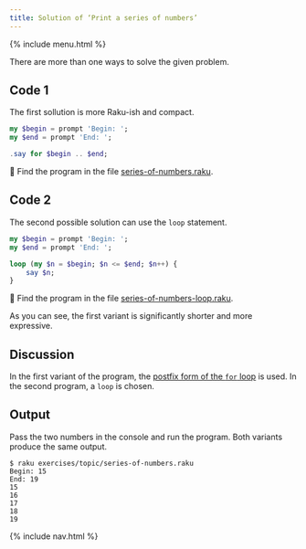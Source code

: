 ```yaml
---
title: Solution of ‘Print a series of numbers’
---
```


{% include menu.html %}

There are more than one ways to solve the given problem.

## Code 1

The first sollution is more Raku-ish and compact.

```raku
my $begin = prompt 'Begin: ';
my $end = prompt 'End: ';

.say for $begin .. $end;
```

🦋 Find the program in the file [series-of-numbers.raku](https://github.com/ash/raku-course/blob/master/exercises/topic/series-of-numbers.raku).

## Code 2

The second possible solution can use the `loop` statement.

```raku
my $begin = prompt 'Begin: ';
my $end = prompt 'End: ';

loop (my $n = $begin; $n <= $end; $n++) {
    say $n;
}
```

🦋 Find the program in the file [series-of-numbers-loop.raku](https://github.com/ash/raku-course/blob/master/exercises/topic/series-of-numbers-loop.raku).

As you can see, the first variant is significantly shorter and more expressive.

## Discussion

In the first variant of the program, the [postfix form of the `for` loop](/raku-course/essentials/topic/postfix-for) is used. In the second program, a `loop` is chosen.

## Output

Pass the two numbers in the console and run the program. Both variants produce the same output.

```console
$ raku exercises/topic/series-of-numbers.raku
Begin: 15
End: 19
15
16
17
18
19
```

{% include nav.html %}
